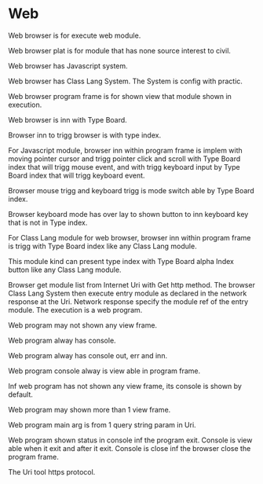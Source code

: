# Web

Web browser is for execute web module.

Web browser plat is for module that has none source interest to civil.

Web browser has Javascript system.

Web browser has Class Lang System.
The System is config with practic.

Web browser program frame is for shown view that module shown in execution.

Web browser is inn with Type Board.

Browser inn to trigg browser is with type index.

For Javascript module,
browser inn within program frame is implem with moving pointer cursor and
trigg pointer click and scroll with Type Board index that will trigg mouse event, 
and with trigg keyboard input by Type Board index that will trigg
keyboard event.

Browser mouse trigg and keyboard trigg is mode switch able by Type Board index.

Browser keyboard mode has over lay to shown button to inn keyboard key that
is not in Type index.

For Class Lang module for web browser,
browser inn within program frame is trigg with Type Board index like any
Class Lang module.

This module kind can present type index with Type Board alpha Index button
like any Class Lang module.

Browser get module list from Internet Uri with Get http method.
The browser Class Lang System then execute entry module as declared in the 
network response at the Uri.
Network response specify the module ref of the entry module.
The execution is a web program.

Web program may not shown any view frame.

Web program alway has console.

Web program alway has console out, err and inn.

Web program console alway is view able in program frame.

Inf web program has not shown any view frame, its console is shown by default.

Web program may shown more than 1 view frame.

Web program main arg is from 1 query string param in Uri.

Web program shown status in console inf the program exit.
Console is view able when it exit and after it exit.
Console is close inf the browser close the program frame.

The Uri tool https protocol.